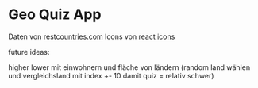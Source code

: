 # Geo Quiz App

Daten von [restcountries.com]("https://restcountries.com")
Icons von [react icons]("https://react-icons.github.io/react-icons/")

future ideas:

higher lower mit einwohnern und fläche von ländern
(random land wählen und vergleichsland mit index +- 10 damit quiz = relativ schwer)
